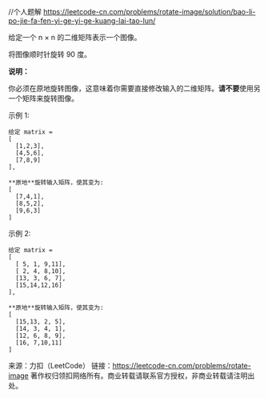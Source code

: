 //个人题解  <https://leetcode-cn.com/problems/rotate-image/solution/bao-li-po-jie-fa-fen-yi-ge-yi-ge-kuang-lai-tao-lun/>

给定一个 n × n 的二维矩阵表示一个图像。

将图像顺时针旋转 90 度。

**说明：**

你必须在原地旋转图像，这意味着你需要直接修改输入的二维矩阵。**请不要**使用另一个矩阵来旋转图像。

示例 1:
```
给定 matrix = 
[
  [1,2,3],
  [4,5,6],
  [7,8,9]
],

**原地**旋转输入矩阵，使其变为:
[
  [7,4,1],
  [8,5,2],
  [9,6,3]
]
```
示例 2:
```
给定 matrix =
[
  [ 5, 1, 9,11],
  [ 2, 4, 8,10],
  [13, 3, 6, 7],
  [15,14,12,16]
], 

**原地**旋转输入矩阵，使其变为:
[
  [15,13, 2, 5],
  [14, 3, 4, 1],
  [12, 6, 8, 9],
  [16, 7,10,11]
]
```
来源：力扣（LeetCode）
链接：https://leetcode-cn.com/problems/rotate-image
著作权归领扣网络所有。商业转载请联系官方授权，非商业转载请注明出处。
